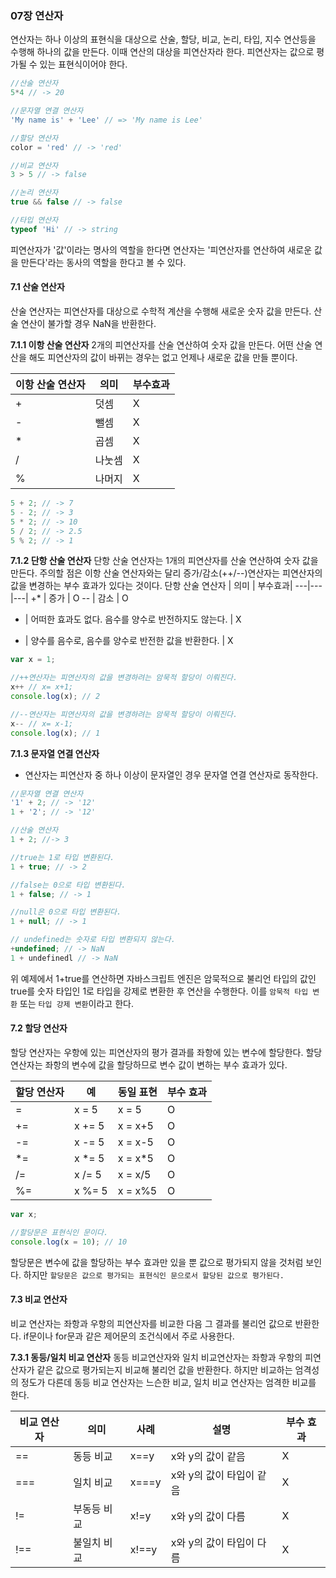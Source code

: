 ### 07장 연산자

연산자는 하나 이상의 표현식을 대상으로 산술, 할당, 비교, 논리, 타입, 지수 연산등을 수행해 하나의 값을 만든다. 이때 연산의 대상을 피연산자라 한다. 피연산자는 값으로 평가될 수 있는 표현식이어야 한다.

```javascript
//산술 연산자
5*4 // -> 20

//문자열 연결 연산자
'My name is' + 'Lee' // => 'My name is Lee'

//할당 연산자
color = 'red' // -> 'red'

//비교 연산자
3 > 5 // -> false

//논리 연산자
true && false // -> false

//타입 연산자
typeof 'Hi' // -> string
```

피연산자가 '값'이라는 명사의 역할을 한다면 연산자는 '피연산자를 연산하여 새로운 값을 만든다'라는 동사의 역할을 한다고 볼 수 있다.

#### 7.1 산술 연산자
산술 연산자는 피연산자를 대상으로 수학적 계산을 수행해 새로운 숫자 값을 만든다. 산술 연산이 불가할 경우
NaN을 반환한다.

**7.1.1 이항 산술 연산자**
2개의 피연산자를 산술 연산하여 숫자 값을 만든다. 어떤 산술 연산을 해도 피연산자의 값이 바뀌는 경우는 없고 언제나 새로운 값을 만들 뿐이다.

이항 산술 연산자 | 의미 | 부수효과|
---|---|---|
+ | 덧셈 | X
- | 뺄셈 | X
* | 곱셈 | X
/ | 나눗셈 | X
% | 나머지 | X

```javascript
5 + 2; // -> 7
5 - 2; // -> 3
5 * 2; // -> 10
5 / 2; // -> 2.5
5 % 2; // -> 1
```

**7.1.2 단항 산술 연산자**
단항 산술 연산자는 1개의 피연산자를 산술 연산하여 숫자 값을 만든다. 주의할 점은 이항 산술 연산자와는 달리 증가/감소(++/--)연산자는 피연산자의 값을 변경하는 부수 효과가 있다는 것이다.
단항 산술 연산자 | 의미 | 부수효과|
---|---|---|
+* | 증가 | O
-- | 감소 | O
+ | 어떠한 효과도 없다. 음수를 양수로 반전하지도 않는다. | X
- | 양수를 음수로, 음수를 양수로 반전한 값을 반환한다. | X

```javascript
var x = 1;

//++연산자는 피연산자의 값을 변경하려는 암묵적 할당이 이뤄진다.
x++ // x= x+1;
console.log(x); // 2

//--연산자는 피연산자의 값을 변경하려는 암묵적 할당이 이뤄진다.
x-- // x= x-1;
console.log(x); // 1
```
**7.1.3 문자열 연결 연산자**
+ 연산자는 피연산자 중 하나 이상이 문자열인 경우 문자열 연결 연산자로 동작한다.
```javascript
//문자열 연결 연산자
'1' + 2; // -> '12'
1 + '2'; // -> '12'

//산술 연산자
1 + 2; //-> 3

//true는 1로 타입 변환된다.
1 + true; // -> 2

//false는 0으로 타입 변환된다.
1 + false; // -> 1

//null은 0으로 타입 변환된다.
1 + null; // -> 1

// undefined는 숫자로 타입 변환되지 않는다.
+undefined; // -> NaN
1 + undefinedl // -> NaN
```
위 예제에서 1+true를 연산하면 자바스크립트 엔진은 암묵적으로 불리언 타입의 값인 true를 숫자 타입인 1로 타입을 강제로 변환한 후 연산을 수행한다. 이를 `암묵적 타입 변환` 또는 `타입 강제 변환`이라고 한다.

#### 7.2 할당 연산자
할당 연산자는 우항에 있는 피연산자의 평가 결과를 좌항에 있는 변수에 할당한다. 할당 연산자는 좌항의 변수에 값을 할당하므로 변수 값이 변하는 부수 효과가 있다.

할당 연산자 | 예 | 동일 표현 | 부수 효과|
---|---|---|---|
= | x = 5 | x = 5|O|
+= | x += 5 | x = x+5|O|
-= | x -= 5 | x = x-5|O|
*= | x *= 5 | x = x*5|O|
/= | x /= 5 | x = x/5|O|
%= | x %= 5 | x = x%5|O|

```javascript
var x;

//할당문은 표현식인 문이다.
console.log(x = 10); // 10
```

할당문은 변수에 값을 할당하는 부수 효과만 있을 뿐 값으로 평가되지 않을 것처럼 보인다. 하지만 `할당문은 값으로 평가되는 표현식인 문으로서 할당된 값으로 평가된다.`


#### 7.3 비교 연산자
비교 연산자는 좌항과 우항의 피연산자를 비교한 다음 그 결과를 불리언 값으로 반환한다. if문이나 for문과 같은 제어문의 조건식에서 주로 사용한다.

**7.3.1 동등/일치 비교 연산자**
동등 비교연산자와 일치 비교연산자는 좌항과 우항의 피연산자가 같은 값으로 평가되는지 비교해 불리언 값을 반환한다. 하지만 비교하는 엄격성의 정도가 다른데 동등 비교 연산자는 느슨한 비교, 일치 비교 연산자는 엄격한 비교를 한다.

비교 연산자 | 의미 | 사례 | 설명 | 부수 효과
---|---|---|---|---
== |동등 비교|x==y|x와 y의 값이 같음|X
===|일치 비교|x===y|x와 y의 값이 타입이 같음|X
!=|부동등 비교|x!=y|x와 y의 값이 다름|X
!==|불일치 비교|x!==y|x와 y의 값이 타입이 다름|X



